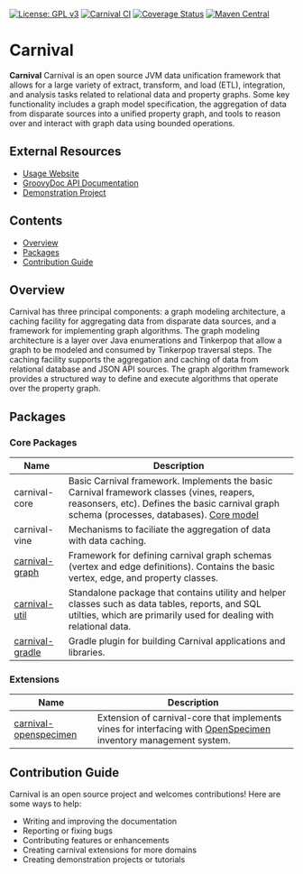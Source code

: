[![License: GPL v3](https://img.shields.io/badge/License-GPL%20v3-blue.svg)](https://github.com/pennbiobank/pennai/carnival-public/master/LICENSE)
[![Carnival CI](https://github.com/pmbb-ibi/carnival/actions/workflows/carnival_ci.yml/badge.svg)](https://github.com/pmbb-ibi/carnival/actions/workflows/carnival_ci.yml)
<a href='https://coveralls.io/github/pmbb-ibi/carnival?branch=master'><img src='https://coveralls.io/repos/github/pmbb-ibi/carnival/badge.svg?branch=master' alt='Coverage Status' /></a>
[![Maven Central](https://img.shields.io/maven-central/v/io.github.carnival-data/carnival-core.svg?label=Maven%20Central)](https://search.maven.org/artifact/io.github.carnival-data/carnival-core)

# Carnival

**Carnival** Carnival is an open source JVM data unification framework that allows for a large variety of extract, transform, and load (ETL), integration, and analysis tasks related to relational data and property graphs. Some key functionality includes a graph model specification, the aggregation of data from disparate sources into a unified property graph, and tools to reason over and interact with graph data using bounded operations. 

## External Resources

-   [Usage Website](https://carnival-data.github.io/carnival/)
-   [GroovyDoc API Documentation](https://carnival-data.github.io/carnival/groovydoc/index.html)
-   [Demonstration Project](https://github.com/carnival-data/carnival-micronaut)

## Contents
- [Overview](#overview)
- [Packages](#packages)
- [Contribution Guide](README.md#contribution-guide)

## <a name="overview"></a> Overview

Carnival has three principal components: a graph modeling architecture, a caching facility for aggregating data from disparate data sources, and a framework for implementing graph algorithms.  The graph modeling architecture is a layer over Java enumerations and Tinkerpop that allow a graph to be modeled and consumed by Tinkerpop traversal steps.  The caching facility supports the aggregation and caching of data from relational database and JSON API sources.  The graph algorithm framework provides a structured way to define and execute algorithms that operate over the property graph.


## <a name="packages"></a> Packages

### Core Packages

Name | Description
--- | ---
carnival-core | Basic Carnival framework. Implements the basic Carnival framework classes (vines, reapers, reasonsers, etc). Defines the basic carnival graph schema (processes, databases). [Core model](https://github.com/pmbb-ibi/carnival/blob/master/app/carnival-core/src/main/groovy/carnival/core/graph/Core.groovy)
carnival-vine | Mechanisms to faciliate the aggregation of data with data caching.  
[carnival-graph](app/carnival-graph/README.md) | Framework for defining carnival graph schemas (vertex and edge definitions). Contains the basic vertex, edge, and property classes.
[carnival-util](app/carnival-util/README.md) | Standalone package that contains utility and helper classes such as data tables, reports, and SQL utilties, which are primarily used for dealing with relational data.
[carnival-gradle](app/carnival-gradle/README.md) | Gradle plugin for building Carnival applications and libraries.




### Extensions

Name | Description
--- | ---
[carnival-openspecimen](https://github.com/carnival-data/carnival-openspecimen) | Extension of carnival-core that implements vines for interfacing with [OpenSpecimen](https://www.openspecimen.org/) inventory management system.

## <a name="contribution-guide"></a> Contribution Guide
Carnival is an open source project and welcomes contributions! Here are some ways to help:

* Writing and improving the documentation
* Reporting or fixing bugs
* Contributing features or enhancements
* Creating carnival extensions for more domains
* Creating demonstration projects or tutorials



